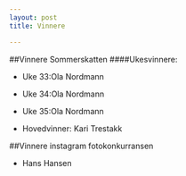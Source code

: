 ```yaml
---
layout: post
title: Vinnere

---
```


##Vinnere Sommerskatten
####Ukesvinnere: 

* Uke 33:Ola Nordmann
* Uke 34:Ola Nordmann
* Uke 35:Ola Nordmann

* Hovedvinner: Kari Trestakk


##Vinnere instagram fotokonkurransen
* Hans Hansen